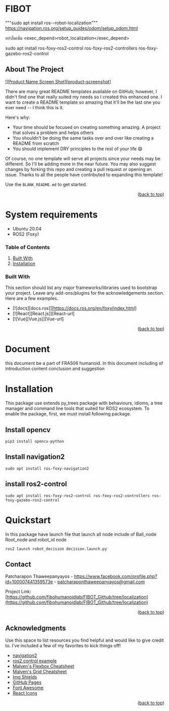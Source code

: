 # FIBOT
"""sudo apt install ros-<ros2-distro>-robot-localization"""
  https://navigation.ros.org/setup_guides/odom/setup_odom.html
  
  อย่าลืมเพิ่ม <exec_depend>robot_localization</exec_depend>
  
  sudo apt install ros-foxy-ros2-control ros-foxy-ros2-controllers ros-foxy-gazebo-ros2-control

  <!-- ABOUT THE PROJECT -->
## About The Project

[![Product Name Screen Shot][product-screenshot]](https://example.m)

There are many great README templates available on GitHub; however, I didn't find one that really suited my needs so I created this enhanced one. I want to create a README template so amazing that it'll be the last one you ever need -- I think this is it.

Here's why:
* Your time should be focused on creating something amazing. A project that solves a problem and helps others
* You shouldn't be doing the same tasks over and over like creating a README from scratch
* You should implement DRY principles to the rest of your life :smile:

Of course, no one template will serve all projects since your needs may be different. So I'll be adding more in the near future. You may also suggest changes by forking this repo and creating a pull request or opening an issue. Thanks to all the people have contributed to expanding this template!

Use the `BLANK_README.md` to get started.

<p align="right">(<a href="#readme-top">back to top</a>)</p>

  
# System requirements
  
* Ubuntu 20.04 
* ROS2 (Foxy)
  
### Table of Contents

1. [Built With](#Built-With)
2. [Installation](#Installation)



  <a name="Built-With"></a>
  ### Built With

This section should list any major frameworks/libraries used to bootstrap your project. Leave any add-ons/plugins for the acknowledgements section. Here are a few examples.

* [![docs][docs.ros]][https://docs.ros.org/en/foxy/index.html]
* [![React][React.js]][React-url]
* [![Vue][Vue.js]][Vue-url]


<p align="right">(<a href="#readme-top">back to top</a>)</p>
  
# Document
this document be a part of FRA506 humanoid. In this document including of introduction content conclusion and suggestion

# Installation

This package use extends py_trees package with behaviours, idioms, a tree manager and command line tools that suited for ROS2 ecosystem.
To enable the package, first, we must install following package.
  
## Install opencv
```
pip3 install opencv-python
```
## Install navigation2
```
sudo apt install ros-foxy-navigation2
```
## install ros2-control
```
sudo apt install ros-foxy-ros2-control ros-foxy-ros2-controllers ros-foxy-gazebo-ros2-control
```
# Quickstart
In this package have launch file that launch all node include of Ball_node Root_node and robot_id node
```
ros2 launch robot_decision decision.launch.py
```
  
  
  
  <!-- CONTACT -->
## Contact

Patcharapon Thaweepanyayos - https://www.facebook.com/profile.php?id=100007441359573e - patcharaponthaweepanyayos@gmail.com

Project Link: [https://github.com/fibohumanoidlab/FIBOT_Github/tree/localization](https://github.com/fibohumanoidlab/FIBOT_Github/tree/localization)

<p align="right">(<a href="#readme-top">back to top</a>)</p>
  
  
  <!-- ACKNOWLEDGMENTS -->
## Acknowledgments

Use this space to list resources you find helpful and would like to give credit to. I've included a few of my favorites to kick things off!

* [navigation2](https://navigation.ros.org/getting_started/index.html#getting-started)
* [ros2 control example](https://articulatedrobotics.xyz/mobile-robot-12-ros2-control/)
* [Malven's Flexbox Cheatsheet](https://flexbox.malven.co/)
* [Malven's Grid Cheatsheet](https://grid.malven.co/)
* [Img Shields](https://shields.io)
* [GitHub Pages](https://pages.github.com)
* [Font Awesome](https://fontawesome.com)
* [React Icons](https://react-icons.github.io/react-icons/search)

<p align="right">(<a href="#readme-top">back to top</a>)</p>
